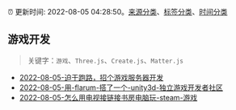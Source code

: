 :alarm_clock: 更新时间: 2022-08-05 04:28:50。[来源分类](../README.md)、[标签分类](../TAGS.md)、[时间分类](../TIMELINE.md)

## 游戏开发


> 关键字：`游戏`、`Three.js`、`Create.js`、`Matter.js`



- [2022-08-05-迫于跑路，招个游戏服务器开发](https://www.v2ex.com/t/870847) 
- [2022-08-05-用-flarum-搭了一个-unity3d-独立游戏开发者社区](https://www.v2ex.com/t/870831) 
- [2022-08-05-怎么用电视接链接书房电脑玩-steam-游戏](https://www.v2ex.com/t/870823) 